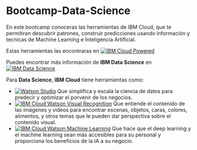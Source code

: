 # Bootcamp-Data-Science
En este bootcamp conoceras las herramientas de IBM Cloud, que te permitiran descubrir patrones, construir predicciones usando información y tecnicas de Machine Learning e Inteligencia Artificial.

Estas herramientas las encontraras en [![IBM Cloud Powered][img-ibmcloud-powered]][url-ibmcloud]

Puedes encontrar más información de **IBM Data Science** en [![IBM Data Science][img-ibmcloudds]][url-ibmcloudds]

Para **Data Science**, **IBM Cloud** tiene herramientas como:
* [![Watson Studio][img-WS]][url-WS] Que simplifica y escala la ciencia de datos para predecir y optimizar el porvenir de los negocios.
* [![IBM Cloud Watson Visual Recognition][img-visual]][url-visual] Que entiende el contenido de las imágenes y videos para encontrar escenas, objetos, caras, colores, alimentos, y otros temas que le pueden dar perspectiva sobre el contenido visual.
* [![IBM Cloud Watson Machine Learning][img-machine]][url-machine] Que hace que el deep learning y el machine learning sean más accesibles para su personal y proporciona los beneficios de la IA a su negocio.



[img-ibmcloud-powered]: https://img.shields.io/badge/IBM%20Cloud-Powered-blue.svg
[url-ibmcloud]: https://www.ibm.com/cloud/
[img-ibmcloudds]: https://img.shields.io/badge/IBM%20Cloud-Data%20Science-blue.svg
[url-ibmcloudds]: https://www.ibm.com/analytics/data-science
[img-WS]: https://img.shields.io/badge/IBM%20Cloud-Watson%20Studio-9cf.svg
[url-WS]:https://www.ibm.com/cloud/watson-studio
[img-visual]: https://img.shields.io/badge/IBM%20Cloud-Watson%20Visual%20Recongnition-9cf.svg
[url-visual]: https://www.ibm.com/cloud/watson-visual-recognition
[img-machine]: https://img.shields.io/badge/IBM%20Cloud-Watson%20Machine%20Learning-9cf.svg
[url-machine]: https://www.ibm.com/us-en/marketplace/deep-learning-platform